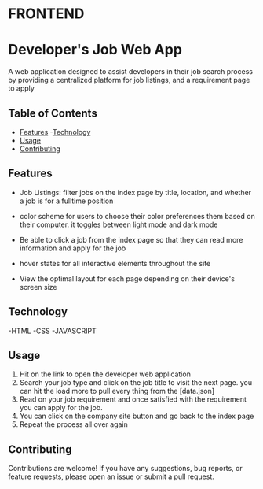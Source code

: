   # FRONTEND


# Developer's Job Web App

A web application designed to assist developers in their job search process by providing a centralized platform for job listings, and a requirement page to apply

## Table of Contents

- [Features](#features)
-[Technology](#Technology)
- [Usage](#usage)
- [Contributing](#contributing)


## Features

- Job Listings: filter jobs on the index page by title, location, and whether a job is for a fulltime position

- color scheme for users  to choose their color preferences them based on their computer. it toggles between light mode and dark mode

-  Be able to click a job from the index page so that they can read more information and 
apply for the job

- hover states for all interactive elements throughout the site

- View the optimal layout for each page depending on their device's screen size

## Technology
-HTML
-CSS
-JAVASCRIPT

## Usage

1. Hit on the link to open the developer web application
2. Search your job type and click on the job title 
to visit the next page. you can hit the load more to pull every thing from the [data.json]
3. Read on your job requirement and once satisfied with the requirement you can apply for the job.
4. You can click on the company site button and go back
to the index page
5. Repeat the process all over again

## Contributing

Contributions are welcome! If you have any suggestions, bug reports, or feature requests, please open an issue or submit a pull request.



